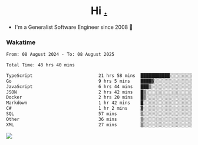 <h1 align="center">Hi <a href="https://www.hackerrank.com/erasmosaraujo">.</a></h1>
 
- I'm a Generalist Software Engineer  since 2008 🚀
<!--  
<p align="left">
  <a href="https://github.com/erasmosoares/github-readme-stats">
    <img
      align="center"
      src="https://github-readme-stats.vercel.app/api/top-langs/?username=erasmosoares&theme=radical&layout=compact"
    />
  </a>
  <a href="https://github.com/erasmosoares/github-readme-stats">
    [![Harlok's WakaTime stats](https://github-readme-stats.vercel.app/api/wakatime?username=ffflabs)](https://github.com/anuraghazra/github-readme-stats)
  </a>
</p>

<!--
 ### Repo 
 
<p align="left">
 <a href="https://github.com/erasmosoares/github-readme-stats">
    <img
      align="center"
      height="165"
      src="https://github-readme-stats.vercel.app/api/pin?username=erasmosoares&repo=sample-node&title_color=fff&icon_color=f9f9f9&text_color=9f9f9f&bg_color=151515"
    />
  </a>
  <a href="https://github.com/erasmosoares/github-readme-stats">
    <img
      align="center"
      height="165"
      src="https://github-readme-stats.vercel.app/api/pin?username=erasmosoares&repo=sample-node&title_color=fff&icon_color=f9f9f9&text_color=9f9f9f&bg_color=151515"
    />
  </a>
</p>
-->

 ### Wakatime 

<!--START_SECTION:waka-->

```txt
From: 08 August 2024 - To: 08 August 2025

Total Time: 48 hrs 40 mins

TypeScript                         21 hrs 58 mins  ███████████░░░░░░░░░░░░░░   44.60 %
Go                                 9 hrs 5 mins    ████▓░░░░░░░░░░░░░░░░░░░░   18.45 %
JavaScript                         6 hrs 44 mins   ███▒░░░░░░░░░░░░░░░░░░░░░   13.69 %
JSON                               2 hrs 42 mins   █▒░░░░░░░░░░░░░░░░░░░░░░░   05.51 %
Docker                             2 hrs 20 mins   █▒░░░░░░░░░░░░░░░░░░░░░░░   04.75 %
Markdown                           1 hr 42 mins    █░░░░░░░░░░░░░░░░░░░░░░░░   03.47 %
C#                                 1 hr 2 mins     ▓░░░░░░░░░░░░░░░░░░░░░░░░   02.12 %
SQL                                57 mins         ▒░░░░░░░░░░░░░░░░░░░░░░░░   01.95 %
Other                              36 mins         ▒░░░░░░░░░░░░░░░░░░░░░░░░   01.23 %
XML                                27 mins         ▒░░░░░░░░░░░░░░░░░░░░░░░░   00.93 %
```

<!--END_SECTION:waka-->

![](https://komarev.com/ghpvc/?username=erasmosoares&color=brightgreen)

